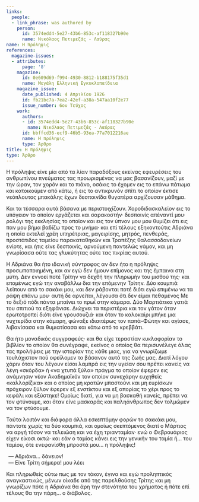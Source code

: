 ```yaml
---
links:
  people:
  - link_phrase: was authored by
    person:
      id: 3574edd4-5e27-43b6-853c-af118327b90e
      name: Νικόλαος Πετιμεζάς - Λαύρας
name: Η πρόληψις
references:
  magazine-issues:
  - attributes:
      page: '8'
    magazine:
      id: 0e609d69-f994-4930-8812-b188175f35d1
      name: Μεγάλη Ελληνική Εγκυκλοπαίδεια
    magazine_issue:
      date_published: 4 Απριλίου 1926
      id: fb21bc7a-7ea2-42ef-a38a-547aa10f2e77
      issue_number: 6ον Τεύχος
    work:
      authors:
      - id: 3574edd4-5e27-43b6-853c-af118327b90e
        name: Νικόλαος Πετιμεζάς - Λαύρας
      id: bbffcd36-ecf9-46b5-93ea-77a7012216ae
      name: Η πρόληψις
      type: Άρθρο
title: Η πρόληψις
type: Άρθρο
---
```


<main class="content" itemprop="text">
<p>Η πρόληψις είνε μία από τα λίαν παραδόξους εκείνας εφευρέσεις του ανθρωπίνου πνεύματος τας προωρισμένας να μας
βασανίζουν, μαζί με την ώραν, τον χορόν και το πιάνο, οσάκις το έχομεν εις το επάνω πάτωμα και κατοικούμεν από κάτω, ή
εις το αντικρυνόν σπίτι το οποίον έκτισε νεόπλουτος μπακάλης έχων δεσποινίδα θυγατέρα αρχίζουσαν μάθημα.</p>

<p>Και τα τέσσαρα αυτά βάσανα με περιστοιχίζουν. Χοροδιδασκαλείον εις το υπόγειον το οποίον εργάζεται και σαρακοστήν·
δεσποινίς απέναντί μου· ρολόγι της εκκλησίας το οποίον και εις τον ύπνον μου μου θυμίζει ότι εις παν μου βήμα βαδίζω
προς το μνήμα· και επί τέλους εξηκοντούτις Αδριάνα η οποία εκτελεί χρέη υπηρέτριας, μαγειρίσης, μητρός, πενθεράς,
προστάτιδος ταμείου παρακαταθηκών και Τραπέζης θαλασσοδανείων ενίοτε, και ήτις είνε δεσποινίς, αρνούμενη παντελώς γάμον,
και μη γνωρίσασα ούτε τας γλυκύτητας ούτε τας πικρίας αυτού.</p>

<p>Η Αδριάνα θα ήτο ιδανική σύντροφος αν δεν ήτο η πρόληψις προσωποποιημένη, και αν εγώ δεν ήμουν επίμονος και της έμπαινα
στη μύτη. Δεν εννοεί ποτέ Τρίτην να δεχθή την πληρωμήν του μισθού της· και επομένως εγώ την αναβάλλω δια την επόμενην
Τρίτην. Δύο κουμπιά λείπουν από το σακάκι μου, και δεν ράβονται ποτέ διότι εγώ επιμένω να τα ράψη επάνω μου· αυτή δε
αρνείται, λέγουσα ότι δεν είμαι πεθαμένος Με το δεξιό πόδι πάντα μπαίνει το πρωΐ στην κάμαρα. Δύο Μαρτιάτικα γατιά του
σπιτιού τα εξηφάνισε. Διώχνει τα περιστέρια και τον γάτον όταν ερωτοτροπεί διότι είνε γρουσουζιά· και όταν το καλοκαίρι
μπήκε μια νυχτερίδα στην κάμαρη, φώναξε ιδιαιτέρως τον παπά&ndash;Φώτην και αγίασε, λιβανίσασα και θυμιατίσασα και κάτω
από το κρεββάτι.</p>

<p>Θα ήτο μοναδικός συγγραφεύς· και θα είχε τεραστίαν κυκλοφορίαν το βιβλίον το οποίον θα συνέγραφε, εκείνος ο οποίος θα
περισυνέλεγε όλας τας προλήψεις με την ιστορίαν της κάθε μιας, για να γνωρίζωμε τουλάχιστον πού οφείλομεν το βάσανον
αυτό της ζωής μας. Διατί λόγου χάριν όταν του λέγουν είσαι λαμπρά εις την υγείαν σου πρέπει κανείς να λέγη «σκόρδα» ή
«να χτυπά ξύλα» πράγμα το οποίον έφερεν εις ανάμνησιν νέον Ακαδημαϊκόν τον οποίον συνεχάρην ευχηθείς «καλλορίζικα» και ο
οποίος μη κρατών μπαστούνι και μη ευρίσκων πρόχειρον ξύλον έφερεν εξ ενστίκτου και εξ απορίας το χέρι προς το κεφάλι και
εξύστηκε! Ομοίως διατί, για να μη βασκαθή κανείς, πρέπει να τον φτύνουμε, και όταν είνε μασκαράς και παληάνθρωπος δεν
τολμώμεν να τον φτύσουμε.</p>

<p>Ταύτα λοιπόν και διάφορα άλλα εσκεπτόμην φορών το σακκάκι μου, πάντοτε χωρίς τα δύο κουμπιά, και ομοίως σκεπτόμενος
διατί ο Μάρτιος να αργή τόσον να τελειώση και να έχη τριανταμίαν· ενώ ο Φεβρουάριος είχεν είκοσι οκτώ· και εάν ο ταμίας
κάνει εις την γενικήν του ταμία ή... του ταμίου, ότε ενεφανίσθη μπροστά μου... η πρόληψις!</p>

<ol style="list-style-type: '&mdash; '">
  <li>Αδριάνα... δάνειον!</li>
  <li>Είνε Τρίτη σήμερα! μου λέει</li>
</ol>

<p>Και πληρωθείς ούτω πως με τον τόκον, έγινα και εγώ προληπτικός αναγκαστικώς, μένων οίκαδε από της παρελθούσης Τρίτης και
μη γνωρίζων πότε η Αδριάνα θα άρη την στενότητα του χρήματος ή πότε επί τέλους θα την πάρη... ο διάβολος.</p>
</main>
